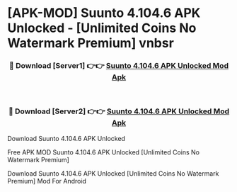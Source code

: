 # [APK-MOD] Suunto 4.104.6 APK Unlocked - [Unlimited Coins No Watermark Premium] vnbsr



<div align="center">
<h3>🔴 Download [Server1] 👉👉 <a href="https://momento.my/?title=Suunto_4.104.6_APK_Unlocked">Suunto 4.104.6 APK Unlocked Mod Apk</a></h3><br>

<h3>🔴 Download [Server2] 👉👉 <a href="https://momento.my/?title=Suunto_4.104.6_APK_Unlocked">Suunto 4.104.6 APK Unlocked Mod Apk</a></h3>
</div>



Download Suunto 4.104.6 APK Unlocked 

Free APK MOD Suunto 4.104.6 APK Unlocked [Unlimited Coins No Watermark Premium]

Download Suunto 4.104.6 APK Unlocked [Unlimited Coins No Watermark Premium] Mod For Android
